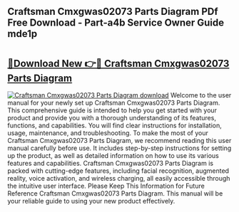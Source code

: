 ## Craftsman Cmxgwas02073 Parts Diagram PDf Free Download - Part-a4b Service Owner Guide mde1p

# <h2><a href="http://dfprtj8.blite.top/?on=Craftsman+Cmxgwas02073+Parts+Diagram">🔗Download New 👉🔴 Craftsman Cmxgwas02073 Parts Diagram</a></h2>

[![Craftsman Cmxgwas02073 Parts Diagram download](https://i.imgur.com/lujVjoI.png)](http://dfprtj8.blite.top/?on=Craftsman+Cmxgwas02073+Parts+Diagram)
Welcome to the user manual for your newly set up Craftsman Cmxgwas02073 Parts Diagram. This comprehensive guide is intended to help you get started with your product and provide you with a thorough understanding of its features, functions, and capabilities. You will find clear instructions for installation, usage, maintenance, and troubleshooting. To make the most of your Craftsman Cmxgwas02073 Parts Diagram, we recommend reading this user manual carefully before use. It includes step-by-step instructions for setting up the product, as well as detailed information on how to use its various features and capabilities. Craftsman Cmxgwas02073 Parts Diagram is packed with cutting-edge features, including facial recognition, augmented reality, voice activation, and wireless charging, all easily accessible through the intuitive user interface. Please Keep This Information for Future Reference Craftsman Cmxgwas02073 Parts Diagram. This manual will be your reliable guide to using your new product effectively.
